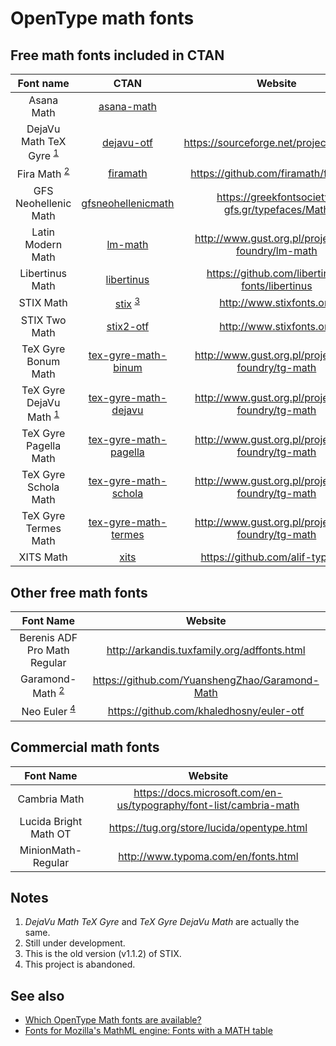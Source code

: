 # OpenType math fonts

## Free math fonts included in CTAN

|Font name|CTAN|Website|
|:-:|:-:|:-:|
| Asana Math | [asana-math](https://ctan.org/pkg/asana-math) | |
| DejaVu Math TeX Gyre&nbsp;<sup>[1](#1) | [dejavu-otf](https://ctan.org/pkg/dejavu-otf) | <https://sourceforge.net/projects/dejavu> |
| Fira Math&nbsp;<sup>[2](#2) | [firamath](https://ctan.org/pkg/firamath) | <https://github.com/firamath/firamath> |
| GFS Neohellenic Math | [gfsneohellenicmath](https://ctan.org/pkg/gfsneohellenicmath) | <https://greekfontsociety-gfs.gr/typefaces/Math> |
| Latin Modern Math | [lm-math](https://ctan.org/pkg/lm-math) | <http://www.gust.org.pl/projects/e-foundry/lm-math> |
| Libertinus Math | [libertinus](https://ctan.org/pkg/libertinus) | <https://github.com/libertinus-fonts/libertinus> |
| STIX Math | [stix](https://ctan.org/pkg/stix)&nbsp;<sup>[3](#3) | <http://www.stixfonts.org> |
| STIX Two Math | [stix2-otf](https://ctan.org/pkg/stix2-otf) | <http://www.stixfonts.org> |
| TeX Gyre Bonum Math | [tex-gyre-math-binum](https://ctan.org/pkg/tex-gyre-math-binum) | <http://www.gust.org.pl/projects/e-foundry/tg-math> |
| TeX Gyre DejaVu Math&nbsp;<sup>[1](#1) | [tex-gyre-math-dejavu](https://ctan.org/pkg/tex-gyre-math-dejavu) | <http://www.gust.org.pl/projects/e-foundry/tg-math> |
| TeX Gyre Pagella Math | [tex-gyre-math-pagella](https://ctan.org/pkg/tex-gyre-math-pagella) | <http://www.gust.org.pl/projects/e-foundry/tg-math> |
| TeX Gyre Schola Math | [tex-gyre-math-schola](https://ctan.org/pkg/tex-gyre-math-schola) | <http://www.gust.org.pl/projects/e-foundry/tg-math> |
| TeX Gyre Termes Math | [tex-gyre-math-termes](https://ctan.org/pkg/tex-gyre-math-termes) | <http://www.gust.org.pl/projects/e-foundry/tg-math> |
| XITS Math | [xits](https://ctan.org/pkg/xits) | <https://github.com/alif-type/xits> |

## Other free math fonts

|Font Name|Website|
|:-:|:-:|
| Berenis ADF Pro Math Regular | <http://arkandis.tuxfamily.org/adffonts.html> |
| Garamond-Math&nbsp;<sup>[2](#2) | <https://github.com/YuanshengZhao/Garamond-Math> |
| Neo Euler&nbsp;<sup>[4](#4)</sup> | <https://github.com/khaledhosny/euler-otf> |

## Commercial math fonts

|Font Name|Website|
|:-:|:-:|
| Cambria Math | <https://docs.microsoft.com/en-us/typography/font-list/cambria-math> |
| Lucida Bright Math OT | <https://tug.org/store/lucida/opentype.html> |
| MinionMath-Regular | <http://www.typoma.com/en/fonts.html> |

## Notes

1. <a name="1"></a> *DejaVu Math TeX Gyre* and *TeX Gyre DejaVu Math* are actually the same.
1. <a name="2"></a> Still under development.
1. <a name="3"></a> This is the old version (v1.1.2) of STIX.
1. <a name="4"></a> This project is abandoned.

## See also

- [Which OpenType Math fonts are available?](https://tex.stackexchange.com/q/425098/)
- [Fonts for Mozilla's MathML engine: Fonts with a MATH table](https://developer.mozilla.org/en-US/docs/Mozilla/MathML_Project/Fonts#Fonts_with_a_MATH_table)
